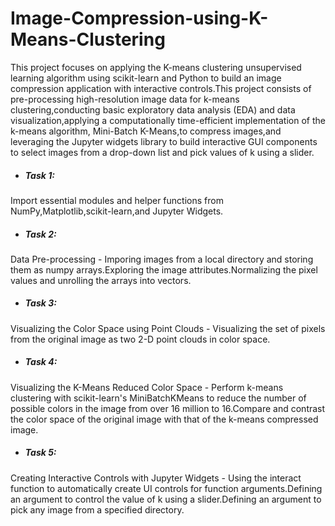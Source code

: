 # Image-Compression-using-K-Means-Clustering
This project focuses on applying the K-means clustering unsupervised learning algorithm using scikit-learn and Python to build an image compression application with interactive controls.This project consists of pre-processing high-resolution image data for k-means clustering,conducting basic exploratory data analysis (EDA) and data visualization,applying a computationally time-efficient implementation of the k-means algorithm, Mini-Batch K-Means,to compress images,and leveraging the Jupyter widgets library to build interactive GUI components to select images from a drop-down list and pick values of k using a slider.

* ##### Task 1:
Import essential modules and helper functions from NumPy,Matplotlib,scikit-learn,and Jupyter Widgets.
* ##### Task 2:
Data Pre-processing - Imporing images from a local directory and storing them as numpy arrays.Exploring the image attributes.Normalizing the pixel values and unrolling the arrays into vectors. 
* ##### Task 3:
Visualizing the Color Space using Point Clouds - Visualizing the set of pixels from the original image as two 2-D point clouds in color space.
* ##### Task 4: 
Visualizing the K-Means Reduced Color Space - Perform k-means clustering with scikit-learn's MiniBatchKMeans to reduce the number of possible colors in the image from over 16 million to 16.Compare and contrast the color space of the original image with that of the k-means compressed image.
* ##### Task 5: 
Creating Interactive Controls with Jupyter Widgets - Using the interact function to automatically create UI controls for function arguments.Defining an argument to control the value of k using a slider.Defining an argument to pick any image from a specified directory.
